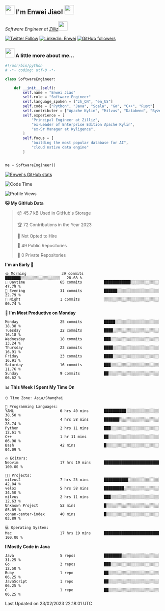<h2><img src="https://emojis.slackmojis.com/emojis/images/1531849430/4246/blob-sunglasses.gif?1531849430" width="30"/> I'm  Enwei Jiao! <img src="https://media.giphy.com/media/juBt25nT1KGys/giphy.gif" width=30> </h2>
<!-- <img align='right' src="https://media.giphy.com/media/M9gbBd9nbDrOTu1Mqx/giphy.gif" width="230"> -->
<p><em>Software Engineer at <a href="https://zilliz.com/">Zilliz</a><img src="https://media.giphy.com/media/WUlplcMpOCEmTGBtBW/giphy.gif" width="30"></em></p>

[![Twitter Follow](https://img.shields.io/twitter/follow/misteranmol?label=Follow)](https://twitter.com/intent/follow?screen_name=EnweiJiao)
[![Linkedin: Enwei](https://img.shields.io/badge/-enwei-blue?style=&logo=Linkedin&logoColor=white&link=https://www.linkedin.com/in/enwei-jiao-41192a97)](https://www.linkedin.com/in/enwei-jiao-41192a97/)
[![GitHub followers](https://img.shields.io/github/followers/jiaoew1991?label=Follow&style=social)](https://github.com/jiaoew1991)


### <img src="https://media.giphy.com/media/VgCDAzcKvsR6OM0uWg/giphy.gif" width="30"> A little more about me...  

```python
#!/usr/bin/python
# -*- coding: utf-8 -*-

class SoftwareEngineer:

    def __init__(self):
        self.name = "Enwei Jiao"
        self.role = "Software Engineer"
        self.language_spoken = ["zh_CN", "en_US"]
        self.code = ["Python", "Java", "Scala", "Go", "C++", "Rust"]
        self.contributer = ["Apache Kylin", "Milvus", "Databend", "Byzer-Lang"]
        self.experience = [
            "Principal Engineer at Zilliz",
            "ex-Leader of Enterprise Edition Apache Kylin",
            "ex-Sr Manager at Kyligence",
        ]
        self.focus = [
            "building the most popular database for AI",
            "cloud native data engine"
        ]


me = SoftwareEngineer()
```

[![Enwei's GitHub stats](https://github-readme-stats.vercel.app/api?username=jiaoew1991&count_private=true&show_icons=true)](https://github.com/jiaoew1991/jiaoew1991)

<!-- [![Top Langs](https://github-readme-stats.vercel.app/api/top-langs/?username=jiaoew1991&layout=compact)](https://github.com/jiaoew1991/jiaoew1991) -->

<!--START_SECTION:waka-->
![Code Time](http://img.shields.io/badge/Code%20Time-532%20hrs%206%20mins-blue)

![Profile Views](http://img.shields.io/badge/Profile%20Views-9-blue)

**🐱 My GitHub Data** 

> 📦 45.7 kB Used in GitHub's Storage 
 > 
> 🏆 72 Contributions in the Year 2023
 > 
> 🚫 Not Opted to Hire
 > 
> 📜 49 Public Repositories 
 > 
> 🔑 0 Private Repositories 
 > 
**I'm an Early 🐤** 

```text
🌞 Morning                39 commits          ███████░░░░░░░░░░░░░░░░░░   28.68 % 
🌆 Daytime                65 commits          ████████████░░░░░░░░░░░░░   47.79 % 
🌃 Evening                31 commits          ██████░░░░░░░░░░░░░░░░░░░   22.79 % 
🌙 Night                  1 commits           ░░░░░░░░░░░░░░░░░░░░░░░░░   00.74 % 
```
📅 **I'm Most Productive on Monday** 

```text
Monday                   25 commits          █████░░░░░░░░░░░░░░░░░░░░   18.38 % 
Tuesday                  22 commits          ████░░░░░░░░░░░░░░░░░░░░░   16.18 % 
Wednesday                18 commits          ███░░░░░░░░░░░░░░░░░░░░░░   13.24 % 
Thursday                 23 commits          ████░░░░░░░░░░░░░░░░░░░░░   16.91 % 
Friday                   23 commits          ████░░░░░░░░░░░░░░░░░░░░░   16.91 % 
Saturday                 16 commits          ███░░░░░░░░░░░░░░░░░░░░░░   11.76 % 
Sunday                   9 commits           ██░░░░░░░░░░░░░░░░░░░░░░░   06.62 % 
```


📊 **This Week I Spent My Time On** 

```text
🕑︎ Time Zone: Asia/Shanghai

💬 Programming Languages: 
YAML                     6 hrs 40 mins       ██████████░░░░░░░░░░░░░░░   38.50 % 
Go                       4 hrs 58 mins       ███████░░░░░░░░░░░░░░░░░░   28.74 % 
Python                   2 hrs 11 mins       ███░░░░░░░░░░░░░░░░░░░░░░   12.61 % 
C++                      1 hr 11 mins        ██░░░░░░░░░░░░░░░░░░░░░░░   06.90 % 
Bash                     42 mins             █░░░░░░░░░░░░░░░░░░░░░░░░   04.09 % 

🔥 Editors: 
Neovim                   17 hrs 19 mins      █████████████████████████   100.00 % 

🐱‍💻 Projects: 
milvus2                  7 hrs 25 mins       ███████████░░░░░░░░░░░░░░   42.84 % 
velox                    5 hrs 58 mins       █████████░░░░░░░░░░░░░░░░   34.50 % 
milvus                   2 hrs 11 mins       ███░░░░░░░░░░░░░░░░░░░░░░   12.63 % 
Unknown Project          52 mins             █░░░░░░░░░░░░░░░░░░░░░░░░   05.09 % 
conan-center-index       40 mins             █░░░░░░░░░░░░░░░░░░░░░░░░   03.89 % 

💻 Operating System: 
Mac                      17 hrs 19 mins      █████████████████████████   100.00 % 
```

**I Mostly Code in Java** 

```text
Java                     5 repos             ████████░░░░░░░░░░░░░░░░░   31.25 % 
Go                       2 repos             ███░░░░░░░░░░░░░░░░░░░░░░   12.50 % 
Ruby                     1 repo              ██░░░░░░░░░░░░░░░░░░░░░░░   06.25 % 
JavaScript               1 repo              ██░░░░░░░░░░░░░░░░░░░░░░░   06.25 % 
C                        1 repo              ██░░░░░░░░░░░░░░░░░░░░░░░   06.25 % 
```




 Last Updated on 23/02/2023 22:18:01 UTC
<!--END_SECTION:waka-->
